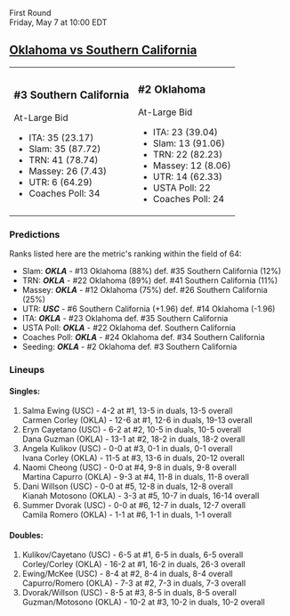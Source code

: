 First Round  
Friday, May 7 at 10:00 EDT
## [Oklahoma vs Southern California](https://www.ncaa.com/game/5833668) 

<table><tr><td>  

### #3 Southern California  

At-Large Bid  
- ITA: 35 (23.17)  
- Slam: 35 (87.72)  
- TRN: 41 (78.74)  
- Massey: 26 (7.43)  
- UTR: 6 (64.29)  
- Coaches Poll: 34  

</td><td>  

### #2 Oklahoma  

At-Large Bid  
- ITA: 23 (39.04)  
- Slam: 13 (91.06)  
- TRN: 22 (82.23)  
- Massey: 12 (8.06)  
- UTR: 14 (62.33)  
- USTA Poll: 22  
- Coaches Poll: 24  

</td></tr></table>  

 ### Predictions  

Ranks listed here are the metric's ranking within the field of 64:  
- Slam: ***OKLA*** - #13 Oklahoma (88%) def. #35 Southern California (12%)  
- TRN: ***OKLA*** - #22 Oklahoma (89%) def. #41 Southern California (11%)  
- Massey: ***OKLA*** - #12 Oklahoma (75%) def. #26 Southern California (25%)  
- UTR: ***USC*** - #6 Southern California (+1.96) def. #14 Oklahoma (-1.96)  
- ITA: ***OKLA*** - #23 Oklahoma def. #35 Southern California  
- USTA Poll: ***OKLA*** - #22 Oklahoma def. Southern California  
- Coaches Poll: ***OKLA*** - #24 Oklahoma def. #34 Southern California  
- Seeding: ***OKLA*** - #2 Oklahoma def. #3 Southern California  

 ### Lineups  

 #### Singles:  
1. Salma Ewing (USC) - 4-2 at #1, 13-5 in duals, 13-5 overall  
  Carmen Corley (OKLA) - 12-6 at #1, 12-6 in duals, 19-13 overall
2. Eryn Cayetano (USC) - 6-2 at #2, 10-5 in duals, 10-5 overall  
  Dana Guzman (OKLA) - 13-1 at #2, 18-2 in duals, 18-2 overall
3. Angela Kulikov (USC) - 0-0 at #3, 0-1 in duals, 0-1 overall  
  Ivana Corley (OKLA) - 11-5 at #3, 13-6 in duals, 20-12 overall
4. Naomi Cheong (USC) - 0-0 at #4, 9-8 in duals, 9-8 overall  
  Martina Capurro (OKLA) - 9-3 at #4, 11-8 in duals, 11-8 overall
5. Dani Willson (USC) - 0-0 at #5, 12-8 in duals, 12-8 overall  
  Kianah Motosono (OKLA) - 3-3 at #5, 10-7 in duals, 16-14 overall
6. Summer Dvorak (USC) - 0-0 at #6, 12-7 in duals, 12-7 overall  
  Camila Romero (OKLA) - 1-1 at #6, 1-1 in duals, 1-1 overall

 #### Doubles:  
1. Kulikov/Cayetano (USC) - 6-5 at #1, 6-5 in duals, 6-5 overall  
  Corley/Corley (OKLA) - 16-2 at #1, 16-2 in duals, 26-3 overall
2. Ewing/McKee (USC) - 8-4 at #2, 8-4 in duals, 8-4 overall  
  Capurro/Romero (OKLA) - 7-3 at #2, 7-3 in duals, 7-3 overall
3. Dvorak/Willson (USC) - 8-5 at #3, 8-5 in duals, 8-5 overall  
  Guzman/Motosono (OKLA) - 10-2 at #3, 10-2 in duals, 10-2 overall